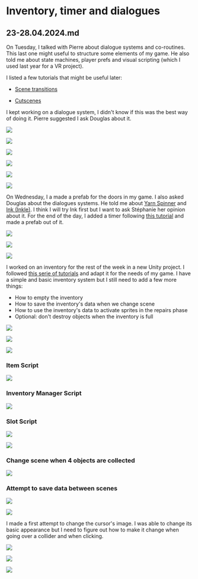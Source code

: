 # Inventory, timer and dialogues

## 23-28.04.2024.md

On Tuesday, I talked with Pierre about dialogue systems and co-routines. This last one might useful to structure some elements of my game. He also told me about state machines, player prefs and visual scripting (which I used last year for a VR project).

I listed a few tutorials that might be useful later:

- [Scene transitions](https://www.youtube.com/watch?v=CE9VOZivb3I)

- [Cutscenes](https://www.youtube.com/watch?v=Ms10GAMAydA)

I kept working on a dialogue system, I didn't know if this was the best way of doing it. Pierre suggested I ask Douglas about it.

![](images/20240423-28/DialogueSystemScreen.png)

![](images/20240423-28/DialogueSystemInspector.png)

![](images/20240423-28/DialogueScript1.png)

![](images/20240423-28/DialogueScript2.png)

![](images/20240423-28/DialogueScript3.png)

![](images/20240423-28/DialogueScript4.png)

On Wednesday, I a made a prefab for the doors in my game. I also asked Douglas about the dialogues systems. He told me about [Yarn Spinner](https://www.yarnspinner.dev) and [Ink (Inkle)](https://www.inklestudios.com/ink/). I think I will try Ink first but I want to ask Stéphanie her opinion about it. For the end of the day, I added a timer following [this tutorial](https://www.youtube.com/watch?v=u_n3NEi223E) and made a prefab out of it.

![](images/20240423-28/timerInspector.png)

![](images/20240423-28/timerScript1.png)

![](images/20240423-28/timerScript2.png)

I worked on an inventory for the rest of the week in a new Unity project. I followed [this serie of tutorials](https://www.youtube.com/watch?v=0wKB_rxtqh4&list=PLSR2vNOypvs6eIxvTu-rYjw2Eyw57nZrU&index=1) and adapt it for the needs of my game. I have a simple and basic inventory system but I still need to add a few more things:

- How to empty the inventory
- How to save the inventory's data when we change scene
- How to use the inventory's data to activate sprites in the repairs phase
- Optional: don't destroy objects when the inventory is full

![](images/20240423-28/Inventory.png)

![](images/20240423-28/InventoryScreen.png)

![](images/20240423-28/InventoryUI.png)

### Item Script

![](images/20240423-28/InventoryScriptItem.png)

### Inventory Manager Script

![](images/20240423-28/InventoryScriptInvManager.png)

### Slot Script

![](images/20240423-28/InventoryScriptSlot1.png)

![](images/20240423-28/InventoryScriptSlot2.png)

### Change scene when 4 objects are collected

![](images/20240423-28/InventoryScriptChangeScene.png)

### Attempt to save data between scenes

![](images/20240423-28/InventoryScriptDontDestroy.png)

![](images/20240423-28/InventoryStructure.png)

I made a first attempt to change the cursor's image. I was able to change its basic appearance but I need to figure out how to make it change when going over a collider and when clicking.

![](images/20240423-28/CursorInspector.png)

![](images/20240423-28/CursorScript1.png)

![](images/20240423-28/CursorScript2.png)
